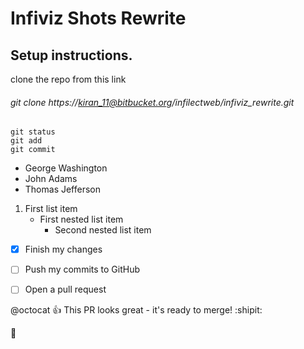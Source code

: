 # Infiviz Shots Rewrite

## Setup instructions.
clone the repo from this link 
###### git clone https://kiran_11@bitbucket.org/infilectweb/infiviz_rewrite.git



```
git status
git add
git commit
```


- George Washington
- John Adams
- Thomas Jefferson


1. First list item
   - First nested list item
     - Second nested list item


- [x] Finish my changes
- [ ] Push my commits to GitHub
- [ ] Open a pull request


@octocat :+1: This PR looks great - it's ready to merge! :shipit:

:runner:
